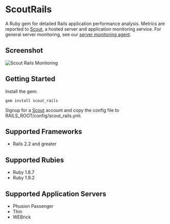 # ScoutRails

A Ruby gem for detailed Rails application performance analysis. Metrics are reported to [Scout](https://scoutapp.com), a hosted server and application monitoring service. For general server monitoring, see our [server monitoring agent](https://github.com/highgroove/scout-client).

## Screenshot

![Scout Rails Monitoring](http://dl.dropbox.com/u/468982/scout_rails_screenshot_gem.gif)

## Getting Started

Install the gem:

    gem install scout_rails
    
Signup for a [Scout](https://scoutapp.com) account and copy the config file to RAILS_ROOT/config/scout_rails.yml.
      
## Supported Frameworks

* Rails 2.2 and greater

## Supported Rubies

* Ruby 1.8.7
* Ruby 1.9.2

## Supported Application Servers

* Phusion Passenger
* Thin
* WEBrick


  
